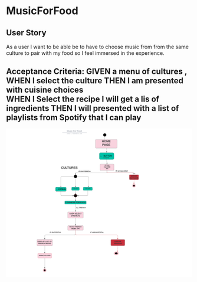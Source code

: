 # MusicForFood

## User Story

As a user I want to be able be to have to choose music from from the same culture to pair with my food so I feel immersed in the experience.

Acceptance Criteria:
GIVEN a menu of cultures ,
WHEN I select the culture 
THEN I am presented with cuisine choices  
WHEN I Select the recipe I will get a lis of ingredients
THEN I will presented with a list of playlists from Spotify that I can play 
----

![FlowChart](./assets/images/flowdiagram.png)
